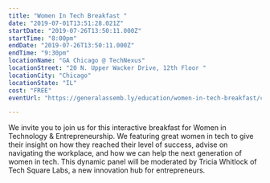 ```yaml
---
title: "Women In Tech Breakfast "
date: "2019-07-01T13:51:28.021Z"
startDate: "2019-07-26T13:50:11.000Z"
startTime: "8:00pm"
endDate: "2019-07-26T13:50:11.000Z"
endTime: "9:30pm"
locationName: "GA Chicago @ TechNexus"
locationStreet: "20 N. Upper Wacker Drive, 12th Floor "
locationCity: "Chicago"
locationState: "IL"
cost: "FREE"
eventUrl: "https://generalassemb.ly/education/women-in-tech-breakfast/chicago/73068"

---
```


We invite you to join us for this interactive breakfast for Women in Technology & Entrepreneurship. We featuring great women in tech to give their insight on how they reached their level of success, advise on navigating the workplace, and how we can help the next generation of women in tech. This dynamic panel will be moderated by Tricia Whitlock of Tech Square Labs, a new innovation hub for entrepreneurs.

